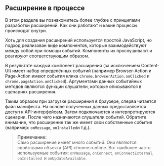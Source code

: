 ## Расширение в процессе

В этом разделе вы познакомитесь более глубже с принципами разработки расширений. Как они работают и какие процессы происходят внутри.

Хоть для создания расширений используется простой JavaScript, но подход реализован виде компонентов, которые взаимодействуют между собой при помощи событий. Компоненты их прослушивают и реагируют соответствующим образом.

В результате каждый компонент расширения \(за исключением Content-UI\) имеет набор определённых событий \(например Browser-Action и Page-Action имеют события клика `chrome.browserAction.onClicked` и `chrome.pageAction.onClicked`\). Аргументами данных событийных методов являются функции слушатели, которые описываются в сценариях расширения.

Таким образом при загрузке расширения в браузере, сперва читается файл манифеста. На основе полученных данных предоставляется доступ к API-интерфейсам. Затем подключаются и интерпретируются сценарии. После чего назначаются слушатели событий. Обратите внимание, что расширение так же имеет свои собственные события \(например: `onMessage`, `onInstalled`и т.д.\).

> **Примечание:**  
> Само расширение имеет много событий. Они являются свойствами объекта \(API\) chrome.runtime. Вот наиболее часто используемые события: `onMessage`, `onConnect`, `onConnectExternal`, `onInstalled `и `onUpdateAvailable`.



